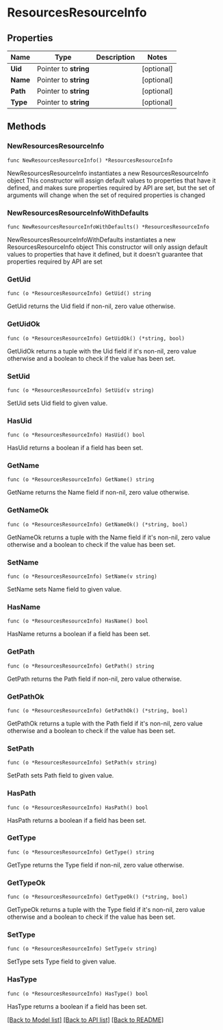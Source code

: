 # ResourcesResourceInfo

## Properties

Name | Type | Description | Notes
------------ | ------------- | ------------- | -------------
**Uid** | Pointer to **string** |  | [optional] 
**Name** | Pointer to **string** |  | [optional] 
**Path** | Pointer to **string** |  | [optional] 
**Type** | Pointer to **string** |  | [optional] 

## Methods

### NewResourcesResourceInfo

`func NewResourcesResourceInfo() *ResourcesResourceInfo`

NewResourcesResourceInfo instantiates a new ResourcesResourceInfo object
This constructor will assign default values to properties that have it defined,
and makes sure properties required by API are set, but the set of arguments
will change when the set of required properties is changed

### NewResourcesResourceInfoWithDefaults

`func NewResourcesResourceInfoWithDefaults() *ResourcesResourceInfo`

NewResourcesResourceInfoWithDefaults instantiates a new ResourcesResourceInfo object
This constructor will only assign default values to properties that have it defined,
but it doesn't guarantee that properties required by API are set

### GetUid

`func (o *ResourcesResourceInfo) GetUid() string`

GetUid returns the Uid field if non-nil, zero value otherwise.

### GetUidOk

`func (o *ResourcesResourceInfo) GetUidOk() (*string, bool)`

GetUidOk returns a tuple with the Uid field if it's non-nil, zero value otherwise
and a boolean to check if the value has been set.

### SetUid

`func (o *ResourcesResourceInfo) SetUid(v string)`

SetUid sets Uid field to given value.

### HasUid

`func (o *ResourcesResourceInfo) HasUid() bool`

HasUid returns a boolean if a field has been set.

### GetName

`func (o *ResourcesResourceInfo) GetName() string`

GetName returns the Name field if non-nil, zero value otherwise.

### GetNameOk

`func (o *ResourcesResourceInfo) GetNameOk() (*string, bool)`

GetNameOk returns a tuple with the Name field if it's non-nil, zero value otherwise
and a boolean to check if the value has been set.

### SetName

`func (o *ResourcesResourceInfo) SetName(v string)`

SetName sets Name field to given value.

### HasName

`func (o *ResourcesResourceInfo) HasName() bool`

HasName returns a boolean if a field has been set.

### GetPath

`func (o *ResourcesResourceInfo) GetPath() string`

GetPath returns the Path field if non-nil, zero value otherwise.

### GetPathOk

`func (o *ResourcesResourceInfo) GetPathOk() (*string, bool)`

GetPathOk returns a tuple with the Path field if it's non-nil, zero value otherwise
and a boolean to check if the value has been set.

### SetPath

`func (o *ResourcesResourceInfo) SetPath(v string)`

SetPath sets Path field to given value.

### HasPath

`func (o *ResourcesResourceInfo) HasPath() bool`

HasPath returns a boolean if a field has been set.

### GetType

`func (o *ResourcesResourceInfo) GetType() string`

GetType returns the Type field if non-nil, zero value otherwise.

### GetTypeOk

`func (o *ResourcesResourceInfo) GetTypeOk() (*string, bool)`

GetTypeOk returns a tuple with the Type field if it's non-nil, zero value otherwise
and a boolean to check if the value has been set.

### SetType

`func (o *ResourcesResourceInfo) SetType(v string)`

SetType sets Type field to given value.

### HasType

`func (o *ResourcesResourceInfo) HasType() bool`

HasType returns a boolean if a field has been set.


[[Back to Model list]](../README.md#documentation-for-models) [[Back to API list]](../README.md#documentation-for-api-endpoints) [[Back to README]](../README.md)


